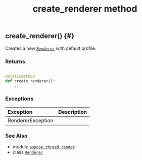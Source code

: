 ﻿---
title: create_renderer method
second_title: Aspose.3D for Python via .NET API References
description: 
type: docs
weight: 30
url: /python-net/aspose.threed.render/renderer/create_renderer/
is_root: false
---

## create_renderer() {#}

Creates a new [`Renderer`](/3d/python-net/aspose.threed.render/renderer) with default profile.


### Returns 





```python

@staticmethod
def create_renderer():
    ...
```


### Exceptions
| Exception | Description |
| :- | :- |
| RendererException |  |





### See Also
* module [`aspose.threed.render`](../../)
* class [`Renderer`](/3d/python-net/aspose.threed.render/renderer)
